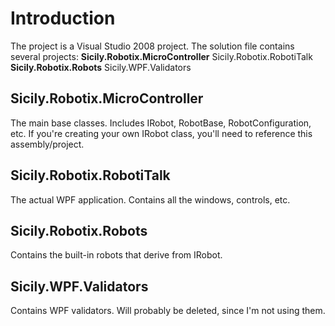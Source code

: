 # Introduction #
The project is a Visual Studio 2008 project. The solution file contains several projects:
**Sicily.Robotix.MicroController** Sicily.Robotix.RobotiTalk
**Sicily.Robotix.Robots** Sicily.WPF.Validators

## Sicily.Robotix.MicroController ##
The main base classes. Includes IRobot, RobotBase, RobotConfiguration, etc. If you're creating your own IRobot class, you'll need to reference this assembly/project.

## Sicily.Robotix.RobotiTalk ##
The actual WPF application. Contains all the windows, controls, etc.

## Sicily.Robotix.Robots ##
Contains the built-in robots that derive from IRobot.

## Sicily.WPF.Validators ##
Contains WPF validators. Will probably be deleted, since I'm not using them.